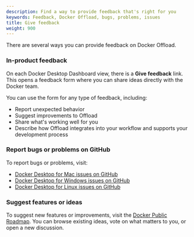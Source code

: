 ```yaml
---
description: Find a way to provide feedback that's right for you
keywords: Feedback, Docker Offload, bugs, problems, issues
title: Give feedback
weight: 900
---
```


There are several ways you can provide feedback on Docker Offload.

### In-product feedback

On each Docker Desktop Dashboard view, there is a **Give feedback** link. This
opens a feedback form where you can share ideas directly with the Docker team.

You can use the form for any type of feedback, including:

- Report unexpected behavior
- Suggest improvements to Offload
- Share what's working well for you
- Describe how Offload integrates into your workflow and supports your development process

### Report bugs or problems on GitHub

To report bugs or problems, visit:
- [Docker Desktop for Mac issues on
GitHub](https://github.com/docker/for-mac/issues)
- [Docker Desktop for Windows issues on GitHub](https://github.com/docker/for-win/issues)
- [Docker Desktop for Linux issues on
GitHub](https://github.com/docker/desktop-linux/issues)

### Suggest features or ideas

To suggest new features or improvements, visit the [Docker Public
Roadmap](https://github.com/docker/roadmap/discussions). You can browse existing
ideas, vote on what matters to you, or open a new discussion.
